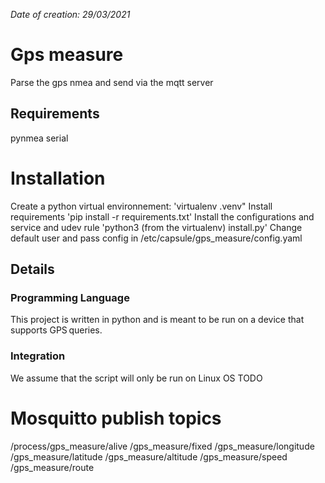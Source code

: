 *Date of creation: 29/03/2021*

# Gps measure
Parse the gps nmea and send via the mqtt server

## Requirements
pynmea
serial

# Installation
Create a python virtual environnement: 'virtualenv .venv"
Install requirements 'pip install -r requirements.txt'
Install the configurations and service and udev rule 'python3 (from the virtualenv) install.py'
Change default user and pass config in /etc/capsule/gps_measure/config.yaml

## Details
### Programming Language
This project is written in python and is meant to be run on a device that supports GPS queries.

### Integration
We assume that the script will only be run on Linux OS
TODO

# Mosquitto publish topics
/process/gps_measure/alive
/gps_measure/fixed
/gps_measure/longitude
/gps_measure/latitude
/gps_measure/altitude
/gps_measure/speed
/gps_measure/route
